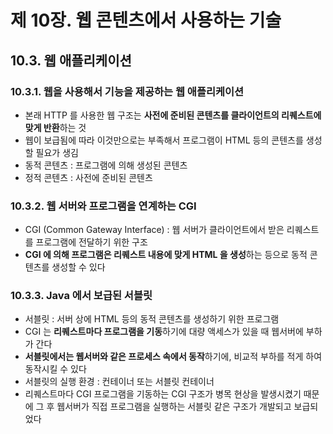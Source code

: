 # 제 10장. 웹 콘텐츠에서 사용하는 기술
## 10.3. 웹 애플리케이션
### 10.3.1. 웹을 사용해서 기능을 제공하는 웹 애플리케이션
- 본래 HTTP 를 사용한 웹 구조는 **사전에 준비된 콘텐츠를 클라이언트의 리퀘스트에 맞게 반환**하는 것
- 웹이 보급됨에 따라 이것만으로는 부족해서 프로그램이 HTML 등의 콘텐츠를 생성할 필요가 생김
- 동적 콘텐츠 : 프로그램에 의해 생성된 콘텐츠
- 정적 콘텐츠 : 사전에 준비된 콘텐츠

### 10.3.2. 웹 서버와 프로그램을 연계하는 CGI
- CGI (Common Gateway Interface) : 웹 서버가 클라이언트에서 받은 리퀘스트를 프로그램에 전달하기 위한 구조
- **CGI 에 의해 프로그램은 리퀘스트 내용에 맞게 HTML 을 생성**하는 등으로 동적 콘텐츠를 생성할 수 있다

### 10.3.3. Java 에서 보급된 서블릿
- 서블릿 : 서버 상에 HTML 등의 동적 콘텐츠를 생성하기 위한 프로그램
- CGI 는 **리퀘스트마다 프로그램을 기동**하기에 대량 액세스가 있을 때 웹서버에 부하가 간다
- **서블릿에서는 웹서버와 같은 프로세스 속에서 동작**하기에, 비교적 부하를 적게 하여 동작시킬 수 있다
- 서블릿의 실행 환경 : 컨테이너 또는 서블릿 컨테이너
- 리퀘스트마다 CGI 프로그램을 기동하는 CGI 구조가 병목 현상을 발생시켰기 때문에 그 후 웹서버가 직접 프로그램을 실행하는 서블릿 같은 구조가 개발되고 보급되었다